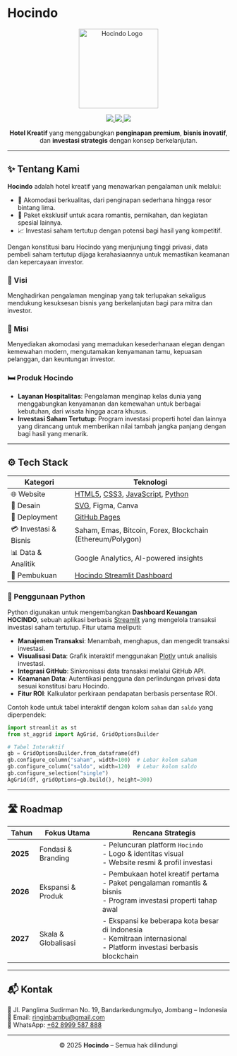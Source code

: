 # Hocindo

<p align="center">
  <img src="https://raw.githubusercontent.com/hocindo/hocindo.github.io/main/assets/hocindo_logo2.svg" alt="Hocindo Logo" width="180">
</p>

<p align="center">
  <a href="https://www.instagram.com/hotelcintadolar/">
    <img src="https://img.shields.io/badge/Instagram-hocindo-pink?logo=instagram&logoColor=white">
  </a>
  <a href="https://x.com/hocindo">
    <img src="https://img.shields.io/badge/hocindo-blue?logo=x&logoColor=white">
  </a>
  <a href="https://www.facebook.com/hotelcintadolar">
    <img src="https://img.shields.io/badge/Facebook-hocindo-blue?logo=facebook&logoColor=white">
  </a>
</p>

<p align="center">
  <b>Hotel Kreatif</b> yang menggabungkan <b>penginapan premium</b>, <b>bisnis inovatif</b>, dan <b>investasi strategis</b> dengan konsep berkelanjutan.
</p>

---

## ✨ Tentang Kami
**Hocindo** adalah hotel kreatif yang menawarkan pengalaman unik melalui:
- 🏨 Akomodasi berkualitas, dari penginapan sederhana hingga resor bintang lima.
- 💖 Paket eksklusif untuk acara romantis, pernikahan, dan kegiatan spesial lainnya.
- 📈 Investasi saham tertutup dengan potensi bagi hasil yang kompetitif.

Dengan konstitusi baru Hocindo yang menjunjung tinggi privasi, data pembeli saham tertutup dijaga kerahasiaannya untuk memastikan keamanan dan kepercayaan investor.

### 🎯 Visi
Menghadirkan pengalaman menginap yang tak terlupakan sekaligus mendukung kesuksesan bisnis yang berkelanjutan bagi para mitra dan investor.

### 🎯 Misi
Menyediakan akomodasi yang memadukan kesederhanaan elegan dengan kemewahan modern, mengutamakan kenyamanan tamu, kepuasan pelanggan, dan keuntungan investor.

### 🛏️ Produk Hocindo
- **Layanan Hospitalitas**: Pengalaman menginap kelas dunia yang menggabungkan kenyamanan dan kemewahan untuk berbagai kebutuhan, dari wisata hingga acara khusus.
- **Investasi Saham Tertutup**: Program investasi properti hotel dan lainnya yang dirancang untuk memberikan nilai tambah jangka panjang dengan bagi hasil yang menarik.

---

## ⚙️ Tech Stack

| Kategori                | Teknologi                                                                 |
|-------------------------|---------------------------------------------------------------------------|
| 🌐 Website             | [HTML5](https://developer.mozilla.org/en-US/docs/Web/HTML), [CSS3](https://developer.mozilla.org/en-US/docs/Web/CSS), [JavaScript](https://developer.mozilla.org/en-US/docs/Web/JavaScript), [Python](https://www.python.org/) |
| 🎨 Desain              | [SVG](https://developer.mozilla.org/en-US/docs/Web/SVG), Figma, Canva     |
| 🚀 Deployment          | [GitHub Pages](https://pages.github.com/)                                |
| 💳 Investasi & Bisnis  | Saham, Emas, Bitcoin, Forex, Blockchain (Ethereum/Polygon)               |
| 📊 Data & Analitik     | Google Analytics, AI-powered insights                                   |
| 💼 Pembukuan           | [Hocindo Streamlit Dashboard](https://hocindo.streamlit.app/)            |

### 🐍 Penggunaan Python
Python digunakan untuk mengembangkan **Dashboard Keuangan HOCINDO**, sebuah aplikasi berbasis [Streamlit](https://streamlit.io/) yang mengelola transaksi investasi saham tertutup. Fitur utama meliputi:
- **Manajemen Transaksi**: Menambah, menghapus, dan mengedit transaksi investasi.
- **Visualisasi Data**: Grafik interaktif menggunakan [Plotly](https://plotly.com/python/) untuk analisis investasi.
- **Integrasi GitHub**: Sinkronisasi data transaksi melalui GitHub API.
- **Keamanan Data**: Autentikasi pengguna dan perlindungan privasi data sesuai konstitusi baru Hocindo.
- **Fitur ROI**: Kalkulator perkiraan pendapatan berbasis persentase ROI.

Contoh kode untuk tabel interaktif dengan kolom `saham` dan `saldo` yang diperpendek:
```python
import streamlit as st
from st_aggrid import AgGrid, GridOptionsBuilder

# Tabel Interaktif
gb = GridOptionsBuilder.from_dataframe(df)
gb.configure_column("saham", width=100)  # Lebar kolom saham
gb.configure_column("saldo", width=120)  # Lebar kolom saldo
gb.configure_selection("single")
AgGrid(df, gridOptions=gb.build(), height=300)
```

---

## 🛣️ Roadmap

| Tahun | Fokus Utama | Rencana Strategis |
|-------|-------------|------------------|
| **2025** | Fondasi & Branding | - Peluncuran platform `Hocindo` <br> - Logo & identitas visual <br> - Website resmi & profil investasi |
| **2026** | Ekspansi & Produk | - Pembukaan hotel kreatif pertama <br> - Paket pengalaman romantis & bisnis <br> - Program investasi properti tahap awal |
| **2027** | Skala & Globalisasi | - Ekspansi ke beberapa kota besar di Indonesia <br> - Kemitraan internasional <br> - Platform investasi berbasis blockchain |

---

## 📬 Kontak
📍 Jl. Panglima Sudirman No. 19, Bandarkedungmulyo, Jombang – Indonesia  
📧 Email: [ringinbambu@gmail.com](mailto:ringinbambu@gmail.com)  
📱 WhatsApp: [+62 8999 587 888](https://wa.me/628999587888)  

---

<p align="center">
  © 2025 <b>Hocindo</b> – Semua hak dilindungi
</p>
